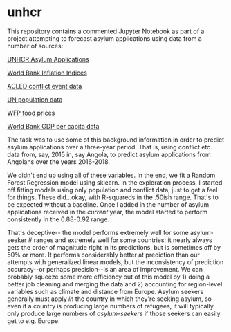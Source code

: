 # unhcr

This repository contains a commented Jupyter Notebook as part of a project attempting to forecast asylum applications using data from a number of sources:

[UNHCR Asylum Applications](http://popstats.unhcr.org/en/asylum_seekers_monthly)

[World Bank Inflation Indices](https://data.worldbank.org/indicator/fp.cpi.totl)

[ACLED conflict event data](http://acleddata.com/)

[UN population data](https://population.un.org/wpp/)

[WFP food prices](http://foodprices.vam.wfp.org/Analysis-Monthly-Price-DataADV.aspx)

[World Bank GDP per capita data](https://data.worldbank.org/indicator/ny.gdp.pcap.cd)

The task was to use some of this background information in order to predict asylum applications over a three-year period. That is, using conflict etc. data from, say, 2015 in, say Angola, to predict asylum applications from Angolans over the years 2016-2018.

We didn't end up using all of these variables. In the end, we fit a Random Forest Regression model using sklearn. In the exploration process, I started off fitting models using only population and conflict data, just to get a feel for things. These did...okay, with R-squareds in the .50ish range. That's to be expected without a baseline. Once I added in the number of asylum applications received in the *current* year, the model started to perform consistently in the 0.88-0.92 range.

That's deceptive-- the model performs extremely well for some asylum-seeker # ranges and extremely well for some countries; it nearly always gets the order of magnitude right in its predictions, but is sometimes off by 50% or more. It performs considerably better at prediction than our attempts with generalized linear models, but the inconsistency of prediction accuracy--or perhaps precision--is an area of improvement. We can probably squeeze some more efficiency out of this model by 1) doing a better job cleaning and merging the data and 2) accounting for region-level variables such as climate and distance from Europe. Asylum seekers generally must apply *in* the country in which they're seeking asylum, so even if a country is producing large numbers of refugees, it will typically only produce large numbers of *asylum-seekers* if those seekers can easily get to e.g. Europe.
